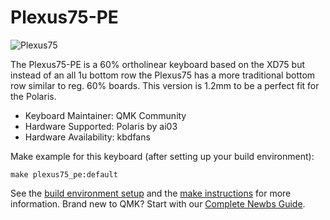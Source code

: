 # Plexus75-PE

![Plexus75](https://i.imgur.com/_______.jpg)

The Plexus75-PE is a 60% ortholinear keyboard based on the XD75 but instead of an all 1u bottom row the Plexus75 has a more traditional bottom row similar to reg. 60% boards. This version is 1.2mm to be a perfect fit for the Polaris. 
* Keyboard Maintainer: QMK Community
* Hardware Supported: Polaris by ai03
* Hardware Availability: kbdfans

Make example for this keyboard (after setting up your build environment):

    make plexus75_pe:default

See the [build environment setup](https://docs.qmk.fm/#/getting_started_build_tools) and the [make instructions](https://docs.qmk.fm/#/getting_started_make_guide) for more information. Brand new to QMK? Start with our [Complete Newbs Guide](https://docs.qmk.fm/#/newbs).
